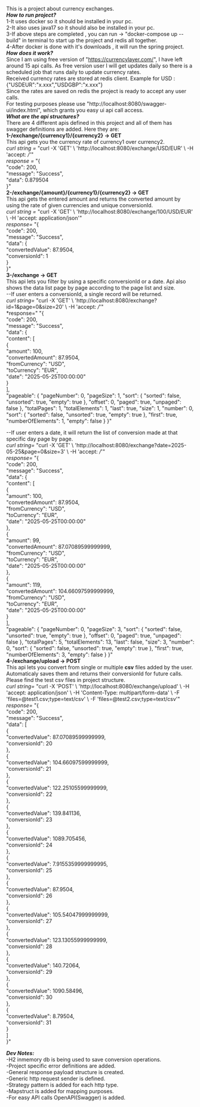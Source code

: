 This is a project about currency exchanges.  
***How to run project?***  
1-It uses docker so it should be installed in your pc.  
2-It also uses java17 so it should also be installed in your pc.  
3-If above steps are completed , you can run -> "docker-compose up --build" in terminal to start up the project and redis all together.  
4-After docker is done with it's downloads , it will run the spring project.  
***How does it work?***  
Since I am using free version of "https://currencylayer.com/", I have left around 15 api calls. As free version user I will get updates daily so there is a scheduled job that runs daily to update currency rates.  
Received currency rates are stored at redis client. Example for USD : {"USDEUR":"x.xxx","USDGBP":"x.xxx"}  
Since the rates are saved on redis the project is ready to accept any user calls.  
For testing purposes please use "http://localhost:8080/swagger-ui/index.html", which grants you easy ui api call access.  
***What are the api structures?***  
There are 4 different apis defined in this project and all of them has swagger definitions are added. Here they are:  
**1-/exchange/{currency1}/{currency2} -> GET**  
This api gets you the currency rate of currency1 over currency2.  
*curl string =* "curl -X 'GET' \  'http://localhost:8080/exchange/USD/EUR' \  -H 'accept: */*'"  
*response =* "{  
  "code": 200,  
  "message": "Success",  
  "data": 0.879504  
}"  
**2-/exchange/{amount}/{currency1}/{currency2} -> GET**  
This api gets the entered amount and returns the converted amount by using the rate of given currencies and unique conversionId.  
*curl string =* "curl -X 'GET' \  'http://localhost:8080/exchange/100/USD/EUR' \  -H 'accept: application/json'"  
*response=* "{  
  "code": 200,  
  "message": "Success",  
  "data": {  
    "convertedValue": 87.9504,  
    "conversionId": 1  
  }  
}"  
**3-/exchange -> GET**  
This api lets you filter by using a specific conversionId or a date. Api also shows the data list page by page according to the page list and size.  
--If user enters a conversionId, a single record will be returned.  
*curl string=* "curl -X 'GET' \  'http://localhost:8080/exchange?id=1&page=0&size=20' \  -H 'accept: */*'"  
*response=" "{  
  "code": 200,  
  "message": "Success",  
  "data": {  
    "content": [  
      {  
        "amount": 100,  
        "convertedAmount": 87.9504,  
        "fromCurrency": "USD",  
        "toCurrency": "EUR",  
        "date": "2025-05-25T00:00:00"  
      }  
    ],  
    "pageable": {
      "pageNumber": 0,
      "pageSize": 1,
      "sort": {
        "sorted": false,
        "unsorted": true,
        "empty": true
      },
      "offset": 0,
      "paged": true,
      "unpaged": false
    },
    "totalPages": 1,
    "totalElements": 1,
    "last": true,
    "size": 1,
    "number": 0,
    "sort": {
      "sorted": false,
      "unsorted": true,
      "empty": true
    },
    "first": true,
    "numberOfElements": 1,
    "empty": false
  }
}"  

--If user enters a date, it will return the list of conversion made at that specific day page by page.  
*curl string=* "curl -X 'GET' \  'http://localhost:8080/exchange?date=2025-05-25&page=0&size=3' \  -H 'accept: */*'"  
*response=* "{  
  "code": 200,  
  "message": "Success",  
  "data": {  
    "content": [  
      {  
        "amount": 100,  
        "convertedAmount": 87.9504,  
        "fromCurrency": "USD",  
        "toCurrency": "EUR",  
        "date": "2025-05-25T00:00:00"  
      },  
      {  
        "amount": 99,  
        "convertedAmount": 87.07089599999999,  
        "fromCurrency": "USD",  
        "toCurrency": "EUR",  
        "date": "2025-05-25T00:00:00"  
      },  
      {  
        "amount": 119,  
        "convertedAmount": 104.66097599999999,  
        "fromCurrency": "USD",  
        "toCurrency": "EUR",  
        "date": "2025-05-25T00:00:00"  
      }  
    ],  
    "pageable": {
      "pageNumber": 0,
      "pageSize": 3,
      "sort": {
        "sorted": false,
        "unsorted": true,
        "empty": true
      },
      "offset": 0,
      "paged": true,
      "unpaged": false
    },
    "totalPages": 5,
    "totalElements": 13,
    "last": false,
    "size": 3,
    "number": 0,
    "sort": {
      "sorted": false,
      "unsorted": true,
      "empty": true
    },
    "first": true,
    "numberOfElements": 3,
    "empty": false
  }
}"  
**4-/exchange/upload -> POST**  
This api lets you convert from single or multiple **csv** files added by the user. Automaticaly saves them and returns their conversionId for future calls. Please find the test csv files in project structure.  
*curl string=* "curl -X 'POST' \  'http://localhost:8080/exchange/upload' \  -H 'accept: application/json' \  -H 'Content-Type: multipart/form-data' \  -F 'files=@test1.csv;type=text/csv' \  -F 'files=@test2.csv;type=text/csv'"  
*response=* "{  
  "code": 200,  
  "message": "Success",  
  "data": [  
    {  
      "convertedValue": 87.07089599999999,  
      "conversionId": 20  
    },  
    {  
      "convertedValue": 104.66097599999999,  
      "conversionId": 21  
    },  
    {  
      "convertedValue": 122.25105599999999,  
      "conversionId": 22  
    },  
    {  
      "convertedValue": 139.841136,  
      "conversionId": 23  
    },  
    {  
      "convertedValue": 1089.705456,  
      "conversionId": 24  
    },  
    {  
      "convertedValue": 7.9155359999999995,  
      "conversionId": 25  
    },  
    {  
      "convertedValue": 87.9504,  
      "conversionId": 26  
    },  
    {  
      "convertedValue": 105.54047999999999,  
      "conversionId": 27  
    },  
    {  
      "convertedValue": 123.13055999999999,  
      "conversionId": 28  
    },  
    {  
      "convertedValue": 140.72064,  
      "conversionId": 29  
    },  
    {  
      "convertedValue": 1090.58496,  
      "conversionId": 30  
    },  
    {  
      "convertedValue": 8.79504,  
      "conversionId": 31  
    }  
  ]  
}"  

***Dev Notes:***  
-H2 inmemory db is being used to save conversion operations.  
-Project specific error definitions are added.  
-General response payload structure is created.  
-Generic http request sender is defined.  
-Strategy pattern is added for each http type.  
-Mapstruct is added for mapping purposes.  
-For easy API calls OpenAPI(Swagger) is added.
